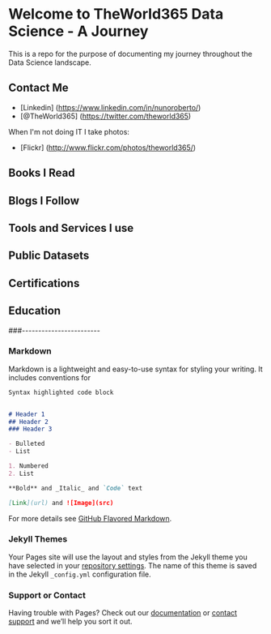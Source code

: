 # Welcome to TheWorld365 Data Science - A Journey

This is a repo for the purpose of documenting my journey throughout the Data Science landscape.

## Contact Me
- [Linkedin] (https://www.linkedin.com/in/nunoroberto/)
- [@TheWorld365] (https://twitter.com/theworld365)

When I'm not doing IT I take photos:
- [Flickr] (http://www.flickr.com/photos/theworld365/)


## Books I Read

## Blogs I Follow

## Tools and Services I use

## Public Datasets

## Certifications

## Education

###------------------------

### Markdown

Markdown is a lightweight and easy-to-use syntax for styling your writing. It includes conventions for

```markdown
Syntax highlighted code block


# Header 1
## Header 2
### Header 3

- Bulleted
- List

1. Numbered
2. List

**Bold** and _Italic_ and `Code` text

[Link](url) and ![Image](src)
```

For more details see [GitHub Flavored Markdown](https://guides.github.com/features/mastering-markdown/).

### Jekyll Themes

Your Pages site will use the layout and styles from the Jekyll theme you have selected in your [repository settings](https://github.com/nroberto-private-git/data-science-journey/settings). The name of this theme is saved in the Jekyll `_config.yml` configuration file.

### Support or Contact

Having trouble with Pages? Check out our [documentation](https://help.github.com/categories/github-pages-basics/) or [contact support](https://github.com/contact) and we’ll help you sort it out.
